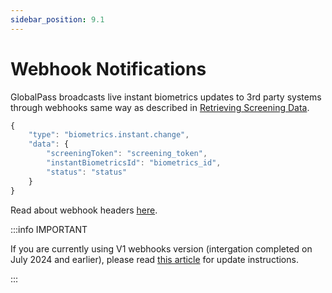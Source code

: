 ```yaml
---
sidebar_position: 9.1
---
```


# Webhook Notifications

GlobalPass broadcasts live instant biometrics updates to 3rd party systems through webhooks same way as described in [Retrieving Screening Data](../kyc-screenings/retrieving-screening-data.md).

```js title="Example webhook"
{
    "type": "biometrics.instant.change",
    "data": {
        "screeningToken": "screening_token",
        "instantBiometricsId": "biometrics_id",
        "status": "status"
    }
}
```
Read about webhook headers [here](https://developer.globalpass.ch/api-integration-guide/kyc-screenings/retrieving-screening-data#webhook-headers).

:::info IMPORTANT

If you are currently using V1 webhooks version (intergation completed on July 2024 and earlier), please read [this article](https://help.globalpass.ch/updating-webhooks-from-v1-to-v2/) for update instructions.

:::
